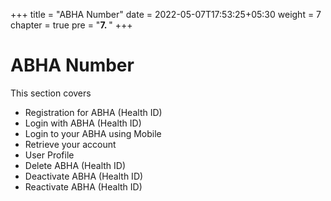 +++
title = "ABHA Number"
date = 2022-05-07T17:53:25+05:30
weight = 7
chapter = true
pre = "<b>7. </b>"
+++

# ABHA Number

This section covers

- Registration for ABHA (Health ID)
- Login with ABHA (Health ID)
- Login to your ABHA using Mobile
- Retrieve your account
- User Profile
- Delete ABHA (Health ID)
- Deactivate ABHA (Health ID)
- Reactivate ABHA (Health ID)

